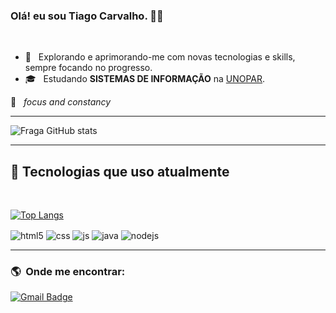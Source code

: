 ### Olá! eu sou Tiago Carvalho. 👋🏼



<br>

- 🤔 &nbsp; Explorando e aprimorando-me com novas tecnologias e skills, sempre focando no progresso.
- 🎓 &nbsp; Estudando **SISTEMAS DE INFORMAÇÃO** na <a href="https://www.unopar.com.br/unidade/teresinapi-i1051619u/">UNOPAR</a>.


🚀 &nbsp; *focus and constancy*



<hr>

![Fraga GitHub stats](https://github-readme-stats.vercel.app/api?username=tiagoCB41&show_icons=true&theme=tokyonight&count_private=true)

<hr>

## 🚀  Tecnologias que uso atualmente


<br>

[![Top Langs](https://github-readme-stats.vercel.app/api/top-langs/?username=tiagoCB41&langs_count=8&show_icons=true&layout=compact&theme=tokyonight)](https://github.com/anuraghazra/github-readme-stats)

<div style="display: inline_block">
  <img align="center" alt="html5" src="https://img.shields.io/badge/HTML5-E34F26?style=for-the-badge&logo=html5&logoColor=white" />
  <img align="center" alt="css" src="https://img.shields.io/badge/CSS3-1572B6?style=for-the-badge&logo=css3&logoColor=white" />
  <img align="center" alt="js" src="https://img.shields.io/badge/JavaScript-F7DF1E?style=for-the-badge&logo=javascript&logoColor=black" />
  <img align="center" alt="java" src="https://img.shields.io/badge/Java-ED8B00?style=for-the-badge&logo=java&logoColor=white" />
  <img align="center" alt="nodejs" src="https://img.shields.io/badge/Node.js-43853D?style=for-the-badge&logo=node.js&logoColor=white" />
</div>

<hr>

<h3> 🌎 &nbsp;Onde me encontrar: </h3> 

[![Gmail Badge](https://img.shields.io/badge/-thiagocarvalho041@email.com-006bed?style=flat-square&logo=Gmail&logoColor=white&link=mailto:SEU-EMAIL)](mailto:thiagocarvalho041@gmail.com)

